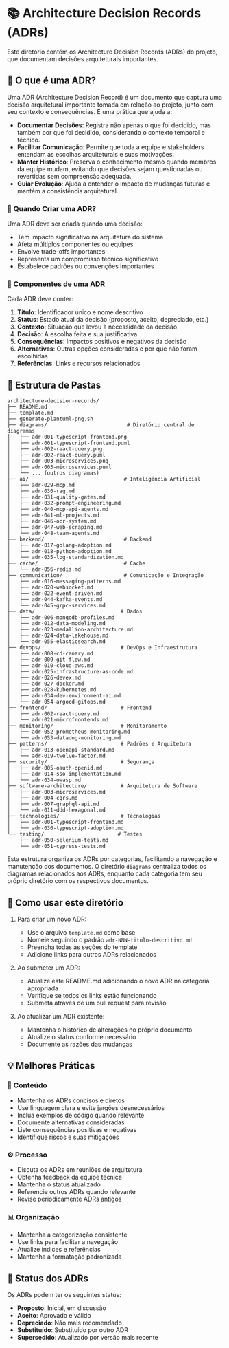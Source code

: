 # 📚 Architecture Decision Records (ADRs)

Este diretório contém os Architecture Decision Records (ADRs) do projeto, que documentam decisões arquiteturais importantes.

## 🤔 O que é uma ADR?

Uma ADR (Architecture Decision Record) é um documento que captura uma decisão arquitetural importante tomada em relação ao projeto, junto com seu contexto e consequências. É uma prática que ajuda a:

- **Documentar Decisões**: Registra não apenas o que foi decidido, mas também por que foi decidido, considerando o contexto temporal e técnico.
- **Facilitar Comunicação**: Permite que toda a equipe e stakeholders entendam as escolhas arquiteturais e suas motivações.
- **Manter Histórico**: Preserva o conhecimento mesmo quando membros da equipe mudam, evitando que decisões sejam questionadas ou revertidas sem compreensão adequada.
- **Guiar Evolução**: Ajuda a entender o impacto de mudanças futuras e mantém a consistência arquitetural.

### 📅 Quando Criar uma ADR?

Uma ADR deve ser criada quando uma decisão:
- Tem impacto significativo na arquitetura do sistema
- Afeta múltiplos componentes ou equipes
- Envolve trade-offs importantes
- Representa um compromisso técnico significativo
- Estabelece padrões ou convenções importantes

### 📝 Componentes de uma ADR

Cada ADR deve conter:
1. **Título**: Identificador único e nome descritivo
2. **Status**: Estado atual da decisão (proposto, aceito, depreciado, etc.)
3. **Contexto**: Situação que levou à necessidade da decisão
4. **Decisão**: A escolha feita e sua justificativa
5. **Consequências**: Impactos positivos e negativos da decisão
6. **Alternativas**: Outras opções consideradas e por que não foram escolhidas
7. **Referências**: Links e recursos relacionados

## 📁 Estrutura de Pastas

```
architecture-decision-records/
├── README.md
├── template.md
├── generate-plantuml-png.sh
├── diagrams/                          # Diretório central de diagramas
│   ├── adr-001-typescript-frontend.png
│   ├── adr-001-typescript-frontend.puml
│   ├── adr-002-react-query.png
│   ├── adr-002-react-query.puml
│   ├── adr-003-microservices.png
│   ├── adr-003-microservices.puml
│   └── ... (outros diagramas)
├── ai/                               # Inteligência Artificial
│   ├── adr-029-mcp.md
│   ├── adr-030-rag.md
│   ├── adr-031-quality-gates.md
│   ├── adr-032-prompt-engineering.md
│   ├── adr-040-mcp-api-agents.md
│   ├── adr-041-ml-projects.md
│   ├── adr-046-ocr-system.md
│   ├── adr-047-web-scraping.md
│   └── adr-048-team-agents.md
├── backend/                          # Backend
│   ├── adr-017-golang-adoption.md
│   ├── adr-018-python-adoption.md
│   └── adr-035-log-standardization.md
├── cache/                            # Cache
│   └── adr-056-redis.md
├── communication/                    # Comunicação e Integração
│   ├── adr-016-messaging-patterns.md
│   ├── adr-020-websocket.md
│   ├── adr-022-event-driven.md
│   ├── adr-044-kafka-events.md
│   └── adr-045-grpc-services.md
├── data/                            # Dados
│   ├── adr-006-mongodb-profiles.md
│   ├── adr-012-data-modeling.md
│   ├── adr-023-medallion-architecture.md
│   ├── adr-024-data-lakehouse.md
│   └── adr-055-elasticsearch.md
├── devops/                          # DevOps e Infraestrutura
│   ├── adr-008-cd-canary.md
│   ├── adr-009-git-flow.md
│   ├── adr-010-cloud-aws.md
│   ├── adr-025-infrastructure-as-code.md
│   ├── adr-026-devex.md
│   ├── adr-027-docker.md
│   ├── adr-028-kubernetes.md
│   ├── adr-034-dev-environment-ai.md
│   └── adr-054-argocd-gitops.md
├── frontend/                        # Frontend
│   ├── adr-002-react-query.md
│   └── adr-021-microfrontends.md
├── monitoring/                      # Monitoramento
│   ├── adr-052-prometheus-monitoring.md
│   └── adr-053-datadog-monitoring.md
├── patterns/                        # Padrões e Arquitetura
│   ├── adr-013-openapi-standard.md
│   └── adr-019-twelve-factor.md
├── security/                        # Segurança
│   ├── adr-005-oauth-openid.md
│   ├── adr-014-sso-implementation.md
│   └── adr-034-owasp.md
├── software-architecture/           # Arquitetura de Software
│   ├── adr-003-microservices.md
│   ├── adr-004-cqrs.md
│   ├── adr-007-graphql-api.md
│   └── adr-011-ddd-hexagonal.md
├── technologies/                    # Tecnologias
│   ├── adr-001-typescript-frontend.md
│   └── adr-036-typescript-adoption.md
└── testing/                        # Testes
    ├── adr-050-selenium-tests.md
    └── adr-051-cypress-tests.md
```

Esta estrutura organiza os ADRs por categorias, facilitando a navegação e manutenção dos documentos. O diretório `diagrams` centraliza todos os diagramas relacionados aos ADRs, enquanto cada categoria tem seu próprio diretório com os respectivos documentos.

## 📖 Como usar este diretório

1. Para criar um novo ADR:
   - Use o arquivo `template.md` como base
   - Nomeie seguindo o padrão `adr-NNN-titulo-descritivo.md`
   - Preencha todas as seções do template
   - Adicione links para outros ADRs relacionados

2. Ao submeter um ADR:
   - Atualize este README.md adicionando o novo ADR na categoria apropriada
   - Verifique se todos os links estão funcionando
   - Submeta através de um pull request para revisão

3. Ao atualizar um ADR existente:
   - Mantenha o histórico de alterações no próprio documento
   - Atualize o status conforme necessário
   - Documente as razões das mudanças

## 💡 Melhores Práticas

### 📝 Conteúdo
- Mantenha os ADRs concisos e diretos
- Use linguagem clara e evite jargões desnecessários
- Inclua exemplos de código quando relevante
- Documente alternativas consideradas
- Liste consequências positivas e negativas
- Identifique riscos e suas mitigações

### ⚙️ Processo
- Discuta os ADRs em reuniões de arquitetura
- Obtenha feedback da equipe técnica
- Mantenha o status atualizado
- Referencie outros ADRs quando relevante
- Revise periodicamente ADRs antigos

### 📊 Organização
- Mantenha a categorização consistente
- Use links para facilitar a navegação
- Atualize índices e referências
- Mantenha a formatação padronizada

## 🔄 Status dos ADRs

Os ADRs podem ter os seguintes status:
- **Proposto**: Inicial, em discussão
- **Aceito**: Aprovado e válido
- **Depreciado**: Não mais recomendado
- **Substituído**: Substituído por outro ADR
- **Supersedido**: Atualizado por versão mais recente